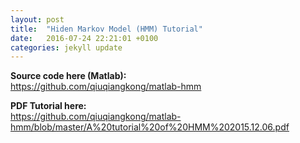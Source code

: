 ```yaml
---
layout: post
title:  "Hiden Markov Model (HMM) Tutorial"
date:   2016-07-24 22:21:01 +0100
categories: jekyll update
---
```


<b>Source code here (Matlab): </b><br>
<a href="https://github.com/qiuqiangkong/matlab-hmm">https://github.com/qiuqiangkong/matlab-hmm</a><br>

<b>PDF Tutorial here: </b><br>
<a href="https://github.com/qiuqiangkong/matlab-hmm/blob/master/A%20tutorial%20of%20HMM%202015.12.06.pdf">https://github.com/qiuqiangkong/matlab-hmm/blob/master/A%20tutorial%20of%20HMM%202015.12.06.pdf</a>